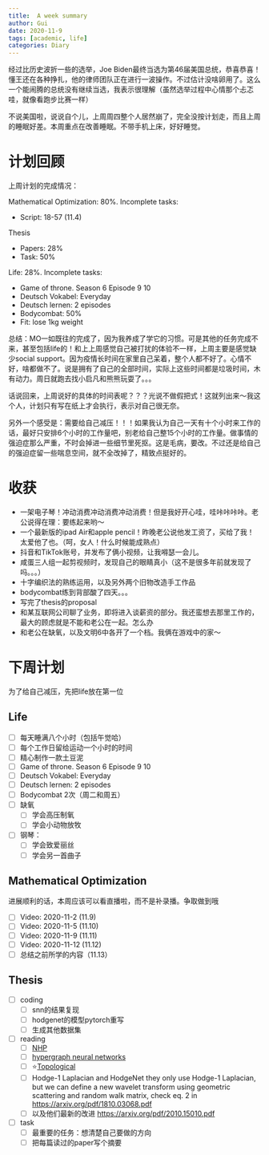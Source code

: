 ```yaml
---
title:  A week summary
author: Gui
date: 2020-11-9
tags: [academic, life]
categories: Diary
---
```


经过比历史波折一些的选举，Joe Biden最终当选为第46届美国总统，恭喜恭喜！懂王还在各种挣扎，他的律师团队正在进行一波操作。不过估计没啥卵用了。这么一个能闹腾的总统没有继续当选，我表示很理解（虽然选举过程中心情那个忐忑哇，就像看跑步比赛一样）

不说美国啦，说说自个儿，上周周四整个人居然崩了，完全没按计划走，而且上周的睡眠好差。本周重点在改善睡眠。不带手机上床，好好睡觉。

# 计划回顾

上周计划的完成情况：

Mathematical Optimization: 80%. Incomplete tasks:

- Script: 18-57 (11.4)

Thesis

- Papers: 28%
- Task: 50%

Life: 28%. Incomplete tasks:

- Game of throne. Season 6 Episode 9 10
- Deutsch Vokabel: Everyday
- Deutsch lernen: 2 episodes
- Bodycombat: 50%
- Fit: lose 1kg weight

总结：MO一如既往的完成了，因为我养成了学它的习惯。可是其他的任务完成不来，甚至包括life的！和上上周感觉自己被打扰的体验不一样，上周主要是感觉缺少social support。因为疫情长时间在家里自己呆着，整个人都不好了。心情不好，啥都做不了。说是拥有了自己的全部时间，实际上这些时间都是垃圾时间，木有动力。周日就跑去找小启凡和熊熊玩耍了。。。

话说回来，上周说好的具体的时间表呢？？？光说不做假把式！这就列出来～我这个人，计划只有写在纸上才会执行，表示对自己很无奈。

另外一个感受是：需要给自己减压！！！如果我认为自己一天有十个小时来工作的话，最好只安排6个小时的工作量吧，别老给自己整15个小时的工作量。做事情的强迫症那么严重，不时会掉进一些细节里死抠。这是毛病，要改。不过还是给自己的强迫症留一些喘息空间，就不全改掉了，精致点挺好的。

# 收获

- 一架电子琴！冲动消费冲动消费冲动消费！但是我好开心哇，哇咔咔咔咔。老公说得在理：要练起来哟～
- 一个最新版的ipad Air和apple pencil！昨晚老公说他发工资了，买给了我！太爱他了也。（呵，女人！什么时候能成熟点）
- 抖音和TikTok账号，并发布了俩小视频，让我嘚瑟一会儿。
- 咸蛋三人组一起剪视频时，发现自己的眼睛真小（这不是很多年前就发现了吗。。。）
- 十字编织法的熟练运用，以及另外两个旧物改造手工作品
- bodycombat练到背部酸了四天。。。
- 写完了thesis的proposal
- 和某互联网公司聊了业务，即将进入谈薪资的部分。我还蛮想去那里工作的，最大的顾虑就是不能和老公在一起。怎么办
- 和老公在缺氧，以及文明6中各开了一个档。我俩在游戏中的家～

# 下周计划

为了给自己减压，先把life放在第一位

## Life

- [ ] 每天睡满八个小时（包括午觉哈）
- [ ] 每个工作日留给运动一个小时的时间
- [ ] 精心制作一款土豆泥
- [ ] Game of throne. Season 6 Episode 9 10
- [ ] Deutsch Vokabel: Everyday
- [ ] Deutsch lernen: 2 episodes
- [ ] Bodycombat 2次（周二和周五）
- [ ] 缺氧
  - [ ] 学会高压制氧
  - [ ] 学会小动物放牧
- [ ] 钢琴：
  - [ ] 学会致爱丽丝
  - [ ] 学会另一首曲子

## Mathematical Optimization

进展顺利的话，本周应该可以看直播啦，而不是补录播。争取做到哦

- [ ] Video: 2020-11-2 (11.9)
- [ ] Video: 2020-11-5 (11.10)
- [ ] Video: 2020-11-9 (11.11)
- [ ] Video: 2020-11-12 (11.12)
- [ ] 总结之前所学的内容（11.13）

## Thesis

- [ ] coding
  - [ ] snn的结果复现
  - [ ] hodgenet的模型pytorch重写
  - [ ] 生成其他数据集
- [ ] reading
  - [ ] [NHP](https://malllabiisc.github.io/publications/papers/nhp_cikm20.pdf)
  - [ ] [hypergraph neural networks](https://arxiv.org/pdf/1809.09401.pdf)
  - [ ] :star:[Topological](https://arxiv.org/pdf/1907.11577.pdf)
  - [ ] Hodge-1 Laplacian and HodgeNet they only use Hodge-1 Laplacian, but we can define a new wavelet transform using geometric scattering and random walk matrix, check eq. 2 in https://arxiv.org/pdf/1810.03068.pdf
  - [ ] 以及他们最新的改进 https://arxiv.org/pdf/2010.15010.pdf
- [ ] task
  - [ ] 最重要的任务：想清楚自己要做的方向
  - [ ] 把每篇读过的paper写个摘要